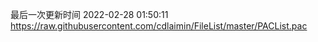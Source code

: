 最后一次更新时间 2022-02-28 01:50:11
https://raw.githubusercontent.com/cdlaimin/FileList/master/PACList.pac

